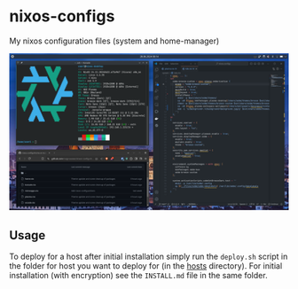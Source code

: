 # nixos-configs

My nixos configuration files (system and home-manager)

![screenshot of kde plasma](./screenshots/screenshot.png)

## Usage

To deploy for a host after initial installation simply run the `deploy.sh`
script in the folder for host you want to deploy for (in the [hosts](./hosts)
directory). For initial installation (with encryption) see the `INSTALL.md` file
in the same folder.